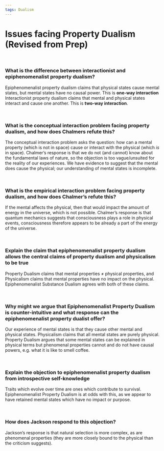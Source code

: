 ```yaml
---
tags: Dualism
---
```

# Issues facing Property Dualism (Revised from Prep)

</br>




### What is the difference between interactionist and epiphenomenalist property dualism?

Epiphenomenalist property dualism claims that physical states cause mental states, but mental states have no causal power. This is **one-way interaction** Interactionist property dualism claims that mental and physical states interact and cause one another. This is **two-way interaction**.




</br>

### What is the conceptual interaction problem facing property dualism, and how does Chalmers refute this?

The conceptual interaction problem asks the question: how can a mental property (which is not in space) cause or interact with the physical (which *is* in space). Chalmer’s response is that we do not (and cannot) know about the fundamental laws of nature, so the objection is too vague/unsuited for the reality of our experiences. We have evidence to suggest that the mental does cause the physical; our understanding of mental states is incomplete.




</br>

### What is the empirical interaction problem facing property dualism, and how does Chalmer’s refute this?

If the mental affects the physical, then that would impact the amount of energy in the universe, which is not possible. Chalmer’s response is that quantum mechanics suggests that consciousness plays a role in physical events, consciousness therefore appears to be already a part of the energy of the universe.



</br>

### Explain the claim that epiphenomenalist property dualism allows the central claims of property dualism and physicalism to be true

Property Dualism claims that mental properties ≠ physical properties, and Physicalism claims that mental properties have no impact on the physical. Epiphenomenalist Substance Dualism agrees with both of these claims.





</br>

### Why might we argue that Epiphenomenalist Property Dualism is counter-intuitive and what response can the epiphenomenalist property dualist offer?

Our experience of mental states is that they cause other mental and physical states. Physicalism claims that all mental states are purely physical. Property Dualism argues that some mental states can be explained in physical terms but phenomenal properties cannot and do not have causal powers, e.g. what it is like to smell coffee.





</br>

### Explain the objection to epiphenomenalist property dualism from introspective self-knowledge

Traits which evolve over time are ones which contribute to survival. Epiphenomenalist Property Dualism is at odds with this, as we appear to have retained mental states which have no impact or purpose.





</br>

### How does Jackson respond to this objection?

Jackson’s response is that natural selection is more complex, as are phenomenal properties (they are more closely bound to the physical than the criticism suggests).



